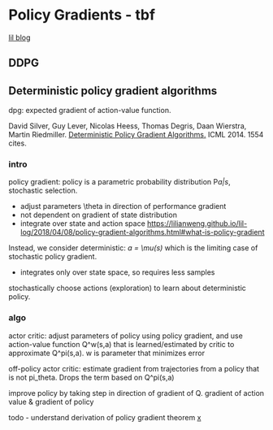 # Policy Gradients - tbf

[lil blog](https://lilianweng.github.io/lil-log/2018/04/08/policy-gradient-algorithms.html#what-is-policy-gradient)

## DDPG

## Deterministic policy gradient algorithms
dpg: expected gradient of action-value function.

David Silver, Guy Lever, Nicolas Heess, Thomas Degris, Daan Wierstra, Martin Riedmiller. [Deterministic Policy Gradient Algorithms.](http://proceedings.mlr.press/v32/silver14.pdf) ICML 2014. 1554 cites.

### intro
policy gradient: policy is a parametric probability distribution P*a|s*, stochastic selection.
- adjust parameters \theta in direction of performance gradient
- not dependent on gradient of state distribution
- integrate over state and action space
https://lilianweng.github.io/lil-log/2018/04/08/policy-gradient-algorithms.html#what-is-policy-gradient

Instead, we consider deterministic: *a = \mu(s)* which is the limiting case of stochastic policy gradient.
- integrates only over state space, so requires less samples

stochastically choose actions (exploration) to learn about deterministic policy.

### algo
actor critic: adjust parameters of policy using policy gradient, and use action-value function Q^w(s,a) that is learned/estimated by critic to approximate Q^pi(s,a). w is parameter that minimizes error 

off-policy actor critic: estimate gradient from trajectories from a policy that is not pi_theta. Drops the term based on Q^pi(s,a)

improve policy by taking step in direction of gradient of Q. gradient of action value & gradient of policy

todo - understand derivation of policy gradient theorem [x](https://papers.nips.cc/paper/1713-policy-gradient-methods-for-reinforcement-learning-with-function-approximation.pdf)
